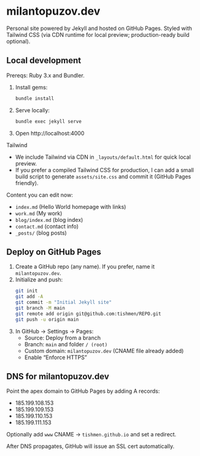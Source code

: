 # milantopuzov.dev

Personal site powered by Jekyll and hosted on GitHub Pages. Styled with Tailwind CSS (via CDN runtime for local preview; production-ready build optional).

## Local development

Prereqs: Ruby 3.x and Bundler.

1. Install gems:
   ```bash
   bundle install
   ```
2. Serve locally:
   ```bash
   bundle exec jekyll serve
   ```
3. Open http://localhost:4000

Tailwind
- We include Tailwind via CDN in `_layouts/default.html` for quick local preview.
- If you prefer a compiled Tailwind CSS for production, I can add a small build script to generate `assets/site.css` and commit it (GitHub Pages friendly).

Content you can edit now:
- `index.md` (Hello World homepage with links)
- `work.md` (My work)
- `blog/index.md` (blog index)
- `contact.md` (contact info)
- `_posts/` (blog posts)

## Deploy on GitHub Pages

1. Create a GitHub repo (any name). If you prefer, name it `milantopuzov.dev`.
2. Initialize and push:
   ```bash
   git init
   git add -A
   git commit -m "Initial Jekyll site"
   git branch -M main
   git remote add origin git@github.com:tishmen/REPO.git
   git push -u origin main
   ```
3. In GitHub → Settings → Pages:
   - Source: Deploy from a branch
   - Branch: `main` and folder `/ (root)`
   - Custom domain: `milantopuzov.dev` (CNAME file already added)
   - Enable “Enforce HTTPS”

## DNS for milantopuzov.dev

Point the apex domain to GitHub Pages by adding A records:

- 185.199.108.153
- 185.199.109.153
- 185.199.110.153
- 185.199.111.153

Optionally add `www` CNAME → `tishmen.github.io` and set a redirect.

After DNS propagates, GitHub will issue an SSL cert automatically.
